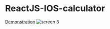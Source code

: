 # ReactJS-IOS-calculator
[Demonstration](https://youtu.be/B62TVSwvE3k)
![screen 3](https://i.imgur.com/37TSbAq.png)
